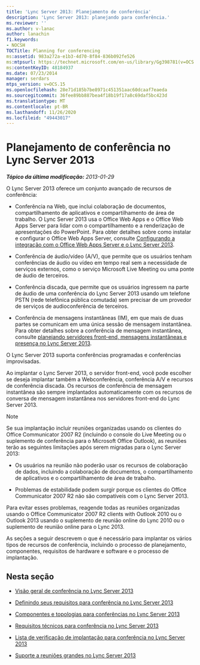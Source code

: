 ```yaml
---
title: 'Lync Server 2013: Planejamento de conferência'
description: 'Lync Server 2013: planejando para conferência.'
ms.reviewer: ''
ms.author: v-lanac
author: lanachin
f1.keywords:
- NOCSH
TOCTitle: Planning for conferencing
ms:assetid: 983a272a-e1b3-4d70-8f84-836b092fe526
ms:mtpsurl: https://technet.microsoft.com/en-us/library/Gg398781(v=OCS.15)
ms:contentKeyID: 48184937
ms.date: 07/23/2014
manager: serdars
mtps_version: v=OCS.15
ms.openlocfilehash: 28e71d185b7be8971c451351aac60dcaaf7eaeda
ms.sourcegitcommit: 36fee89bb887bea4f18b19f17a8c69daf5bc423d
ms.translationtype: MT
ms.contentlocale: pt-BR
ms.lasthandoff: 11/26/2020
ms.locfileid: "49443017"
---
```

# <a name="planning-for-conferencing-in-lync-server-2013"></a>Planejamento de conferência no Lync Server 2013

<div data-xmlns="http://www.w3.org/1999/xhtml">

<div class="topic" data-xmlns="http://www.w3.org/1999/xhtml" data-msxsl="urn:schemas-microsoft-com:xslt" data-cs="https://msdn.microsoft.com/">

<div data-asp="https://msdn2.microsoft.com/asp">



</div>

<div id="mainSection">

<div id="mainBody">

<span> </span>

_**Tópico da última modificação:** 2013-01-29_

O Lync Server 2013 oferece um conjunto avançado de recursos de conferência:

  - Conferência na Web, que inclui colaboração de documentos, compartilhamento de aplicativos e compartilhamento de área de trabalho. O Lync Server 2013 usa o Office Web Apps e o Office Web Apps Server para lidar com o compartilhamento e a renderização de apresentações do PowerPoint. Para obter detalhes sobre como instalar e configurar o Office Web Apps Server, consulte [Configurando a integração com o Office Web Apps Server e o Lync Server 2013](lync-server-2013-enabling-office-web-apps-server-and-lync-server-2013.md).

  - Conferência de áudio/vídeo (A/V), que permite que os usuários tenham conferências de áudio ou vídeo em tempo real sem a necessidade de serviços externos, como o serviço Microsoft Live Meeting ou uma ponte de áudio de terceiros.

  - Conferência discada, que permite que os usuários ingressem na parte de áudio de uma conferência do Lync Server 2013 usando um telefone PSTN (rede telefônica pública comutada) sem precisar de um provedor de serviços de audioconferência de terceiros.

  - Conferência de mensagens instantâneas (IM), em que mais de duas partes se comunicam em uma única sessão de mensagem instantânea. Para obter detalhes sobre a conferência de mensagem instantânea, consulte [planejando servidores front-end, mensagens instantâneas e presença no Lync Server 2013](lync-server-2013-planning-for-front-end-servers-instant-messaging-and-presence.md).

O Lync Server 2013 suporta conferências programadas e conferências improvisadas.

Ao implantar o Lync Server 2013, o servidor front-end, você pode escolher se deseja implantar também a Webconferência, conferência A/V e recursos de conferência discada. Os recursos de conferência de mensagem instantânea são sempre implantados automaticamente com os recursos de conversa de mensagem instantânea nos servidores front-end do Lync Server 2013.

<div>


> [!NOTE]  
> Se sua implantação incluir reuniões organizadas usando os clientes do Office Communicator 2007 R2 (incluindo o console do Live Meeting ou o suplemento de conferência para o Microsoft Office Outlook), as reuniões terão as seguintes limitações após serem migradas para o Lync Server 2013: 
> <UL>
> <LI>
> <P>Os usuários na reunião não poderão usar os recursos de colaboração de dados, incluindo a colaboração de documentos, o compartilhamento de aplicativos e o compartilhamento de área de trabalho.</P>
> <LI>
> <P>Problemas de estabilidade podem surgir porque os clientes do Office Communicator 2007 R2 não são compatíveis com o Lync Server 2013.</P></LI></UL>Para evitar esses problemas, reagende todas as reuniões organizadas usando o Office Communicator 2007 R2 clients with Outlook 2010 ou o Outlook 2013 usando o suplemento de reunião online do Lync 2010 ou o suplemento de reunião online para o Lync 2013.



</div>

As seções a seguir descrevem o que é necessário para implantar os vários tipos de recursos de conferência, incluindo o processo de planejamento, componentes, requisitos de hardware e software e o processo de implantação.

<div>

## <a name="in-this-section"></a>Nesta seção

  - [Visão geral de conferência no Lync Server 2013](lync-server-2013-overview-of-conferencing.md)

  - [Definindo seus requisitos para conferência no Lync Server 2013](lync-server-2013-defining-your-requirements-for-conferencing.md)

  - [Componentes e topologias para conferências no Lync Server 2013](lync-server-2013-components-and-topologies-for-conferencing.md)

  - [Requisitos técnicos para conferência no Lync Server 2013](lync-server-2013-technical-requirements-for-conferencing.md)

  - [Lista de verificação de implantação para conferência no Lync Server 2013](lync-server-2013-deployment-checklist-for-conferencing.md)

  - [Suporte a reuniões grandes no Lync Server 2013](lync-server-2013-support-for-large-meetings.md)

</div>

</div>

<span> </span>

</div>

</div>

</div>

